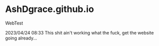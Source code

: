 # AshDgrace.github.io
WebTest 



2023/04/24 08:33
This shit ain't working what the fuck, get the website going already...
